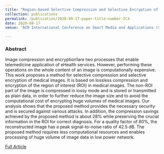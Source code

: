 ```yaml
---
title: "Region-based Selective Compression and Selective Encryption of Medical Images"
collection: publications
permalink: /publication/2020-09-17-paper-title-number-IC4
date: 2020-09-17
venue: 'ACM International Conference on Smart Media and Applications (SMA)'

---
```

<h3>Abstract</h3>
<p>Image compression and encryption1are two processes that enable
telemedicine application of eHealth services. However,
performing these operations on the whole content of an image is
computationally expensive. This work proposes a method for
selective compression and selective encryption of medical images.
It is based on lossless compression and encryption of the region of
interest (ROI) in medical images. The non-ROI part of the image
is compressed in lossy mode and is stored or transmitted as plain
data, in order to further reduce the image size and to avoid the
computational cost of encrypting huge volumes of medical
images. Our analysis shows that the proposed method provides the
necessary security and is secured against various attacks. In
addition, the compression savings achieved by the proposed
method is about 28% while preserving the crucial information in
the ROI for correct diagnosis. For a quality factor of 80%, the
reconstructed image has a peak signal-to-noise ratio of 42.5 dB.
The proposed method requires less computational resources and
enables processing of huge volume of image data in low power
network.</p>

[Full Article](https://dl.acm.org/doi/fullHtml/10.1145/3426020.3426027)